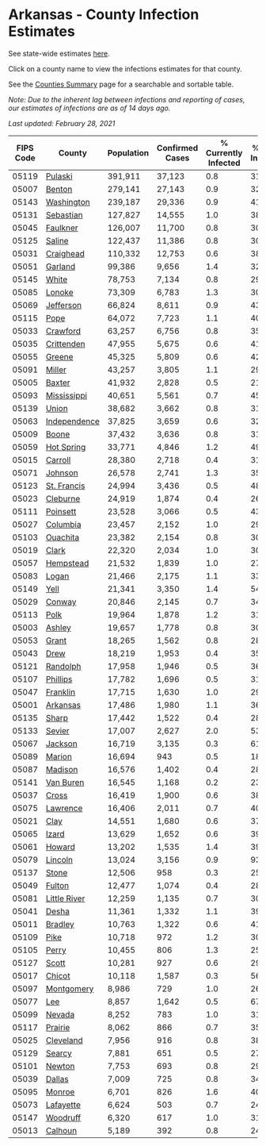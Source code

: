# Arkansas - County Infection Estimates

See state-wide estimates [here](/infections/us-ar).

Click on a county name to view the infections estimates for that county.

See the [Counties Summary](/infections/summary-counties) page for a searchable and sortable table.

*Note: Due to the inherent lag between infections and reporting of cases, our estimates of infections are as of 14 days ago.*

*Last updated: February 28, 2021*

|   FIPS Code |                       County |   Population |   Confirmed Cases |   % Currently Infected |   % Total Infected |
|-------------|------------------------------|--------------|-------------------|------------------------|--------------------|
|       05119 |           [Pulaski](pulaski) |      391,911 |            37,123 |                    0.8 |               31.8 |
|       05007 |             [Benton](benton) |      279,141 |            27,143 |                    0.9 |               32.7 |
|       05143 |     [Washington](washington) |      239,187 |            29,336 |                    0.9 |               41.7 |
|       05131 |       [Sebastian](sebastian) |      127,827 |            14,555 |                    1.0 |               38.0 |
|       05045 |         [Faulkner](faulkner) |      126,007 |            11,700 |                    0.8 |               30.9 |
|       05125 |             [Saline](saline) |      122,437 |            11,386 |                    0.8 |               30.7 |
|       05031 |       [Craighead](craighead) |      110,332 |            12,753 |                    0.6 |               38.4 |
|       05051 |           [Garland](garland) |       99,386 |             9,656 |                    1.4 |               32.1 |
|       05145 |               [White](white) |       78,753 |             7,134 |                    0.8 |               29.6 |
|       05085 |             [Lonoke](lonoke) |       73,309 |             6,783 |                    1.3 |               30.1 |
|       05069 |       [Jefferson](jefferson) |       66,824 |             8,611 |                    0.9 |               43.7 |
|       05115 |                 [Pope](pope) |       64,072 |             7,723 |                    1.1 |               40.5 |
|       05033 |         [Crawford](crawford) |       63,257 |             6,756 |                    0.8 |               35.1 |
|       05035 |     [Crittenden](crittenden) |       47,955 |             5,675 |                    0.6 |               41.0 |
|       05055 |             [Greene](greene) |       45,325 |             5,809 |                    0.6 |               42.2 |
|       05091 |             [Miller](miller) |       43,257 |             3,805 |                    1.1 |               29.0 |
|       05005 |             [Baxter](baxter) |       41,932 |             2,828 |                    0.5 |               21.9 |
|       05093 |   [Mississippi](mississippi) |       40,651 |             5,561 |                    0.7 |               45.9 |
|       05139 |               [Union](union) |       38,682 |             3,662 |                    0.8 |               31.6 |
|       05063 | [Independence](independence) |       37,825 |             3,659 |                    0.6 |               32.4 |
|       05009 |               [Boone](boone) |       37,432 |             3,636 |                    0.8 |               31.6 |
|       05059 |     [Hot Spring](hot-spring) |       33,771 |             4,846 |                    1.2 |               49.2 |
|       05015 |           [Carroll](carroll) |       28,380 |             2,718 |                    0.4 |               31.9 |
|       05071 |           [Johnson](johnson) |       26,578 |             2,741 |                    1.3 |               35.1 |
|       05123 |   [St. Francis](st.-francis) |       24,994 |             3,436 |                    0.5 |               48.8 |
|       05023 |         [Cleburne](cleburne) |       24,919 |             1,874 |                    0.4 |               26.5 |
|       05111 |         [Poinsett](poinsett) |       23,528 |             3,066 |                    0.5 |               43.3 |
|       05027 |         [Columbia](columbia) |       23,457 |             2,152 |                    1.0 |               29.9 |
|       05103 |         [Ouachita](ouachita) |       23,382 |             2,154 |                    0.8 |               30.1 |
|       05019 |               [Clark](clark) |       22,320 |             2,034 |                    1.0 |               30.2 |
|       05057 |       [Hempstead](hempstead) |       21,532 |             1,839 |                    1.0 |               27.9 |
|       05083 |               [Logan](logan) |       21,466 |             2,175 |                    1.1 |               33.6 |
|       05149 |                 [Yell](yell) |       21,341 |             3,350 |                    1.4 |               54.4 |
|       05029 |             [Conway](conway) |       20,846 |             2,145 |                    0.7 |               34.1 |
|       05113 |                 [Polk](polk) |       19,964 |             1,878 |                    1.2 |               31.0 |
|       05003 |             [Ashley](ashley) |       19,657 |             1,778 |                    0.8 |               30.3 |
|       05053 |               [Grant](grant) |       18,265 |             1,562 |                    0.8 |               28.2 |
|       05043 |                 [Drew](drew) |       18,219 |             1,953 |                    0.4 |               35.8 |
|       05121 |         [Randolph](randolph) |       17,958 |             1,946 |                    0.5 |               36.0 |
|       05107 |         [Phillips](phillips) |       17,782 |             1,696 |                    0.5 |               31.9 |
|       05047 |         [Franklin](franklin) |       17,715 |             1,630 |                    1.0 |               29.9 |
|       05001 |         [Arkansas](arkansas) |       17,486 |             1,980 |                    1.1 |               36.9 |
|       05135 |               [Sharp](sharp) |       17,442 |             1,522 |                    0.4 |               28.9 |
|       05133 |             [Sevier](sevier) |       17,007 |             2,627 |                    2.0 |               53.9 |
|       05067 |           [Jackson](jackson) |       16,719 |             3,135 |                    0.3 |               61.4 |
|       05089 |             [Marion](marion) |       16,694 |               943 |                    0.5 |               18.3 |
|       05087 |           [Madison](madison) |       16,576 |             1,402 |                    0.4 |               28.7 |
|       05141 |       [Van Buren](van-buren) |       16,545 |             1,168 |                    0.2 |               23.9 |
|       05037 |               [Cross](cross) |       16,419 |             1,900 |                    0.6 |               38.7 |
|       05075 |         [Lawrence](lawrence) |       16,406 |             2,011 |                    0.7 |               40.8 |
|       05021 |                 [Clay](clay) |       14,551 |             1,680 |                    0.6 |               37.9 |
|       05065 |               [Izard](izard) |       13,629 |             1,652 |                    0.6 |               39.5 |
|       05061 |             [Howard](howard) |       13,202 |             1,535 |                    1.4 |               39.1 |
|       05079 |           [Lincoln](lincoln) |       13,024 |             3,156 |                    0.9 |               93.8 |
|       05137 |               [Stone](stone) |       12,506 |               958 |                    0.3 |               25.5 |
|       05049 |             [Fulton](fulton) |       12,477 |             1,074 |                    0.4 |               28.1 |
|       05081 | [Little River](little-river) |       12,259 |             1,135 |                    0.7 |               30.7 |
|       05041 |               [Desha](desha) |       11,361 |             1,332 |                    1.1 |               39.0 |
|       05011 |           [Bradley](bradley) |       10,763 |             1,322 |                    0.6 |               41.8 |
|       05109 |                 [Pike](pike) |       10,718 |               972 |                    1.2 |               30.0 |
|       05105 |               [Perry](perry) |       10,455 |               806 |                    1.3 |               25.1 |
|       05127 |               [Scott](scott) |       10,281 |               927 |                    0.6 |               29.7 |
|       05017 |             [Chicot](chicot) |       10,118 |             1,587 |                    0.3 |               56.2 |
|       05097 |     [Montgomery](montgomery) |        8,986 |               729 |                    1.0 |               26.5 |
|       05077 |                   [Lee](lee) |        8,857 |             1,642 |                    0.5 |               67.9 |
|       05099 |             [Nevada](nevada) |        8,252 |               783 |                    1.0 |               31.6 |
|       05117 |           [Prairie](prairie) |        8,062 |               866 |                    0.7 |               35.3 |
|       05025 |       [Cleveland](cleveland) |        7,956 |               916 |                    0.8 |               38.3 |
|       05129 |             [Searcy](searcy) |        7,881 |               651 |                    0.5 |               27.4 |
|       05101 |             [Newton](newton) |        7,753 |               693 |                    0.8 |               29.7 |
|       05039 |             [Dallas](dallas) |        7,009 |               725 |                    0.8 |               34.0 |
|       05095 |             [Monroe](monroe) |        6,701 |               826 |                    1.6 |               40.2 |
|       05073 |       [Lafayette](lafayette) |        6,624 |               503 |                    0.7 |               24.9 |
|       05147 |         [Woodruff](woodruff) |        6,320 |               617 |                    1.0 |               31.9 |
|       05013 |           [Calhoun](calhoun) |        5,189 |               392 |                    0.8 |               24.4 |